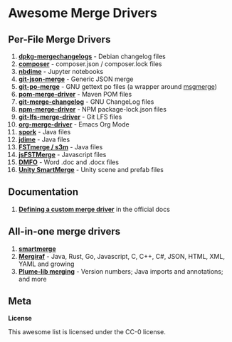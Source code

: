 # Awesome Merge Drivers

## Per-File Merge Drivers

1. [**dpkg-mergechangelogs**](https://git.dpkg.org/cgit/dpkg/dpkg.git) - Debian changelog files
2. [**composer**](https://github.com/balbuf/composer-git-merge-driver) - composer.json / composer.lock files
3. [**nbdime**](https://github.com/jupyter/nbdime) - Jupyter notebooks
4. [**git-json-merge**](https://github.com/jonatanpedersen/git-json-merge) - Generic JSON merge
5. [**git-po-merge**](https://github.com/beck/git-po-merge) - GNU gettext po files (a wrapper around [msgmerge](https://www.gnu.org/software/gettext/))
6. [**pom-merge-driver**](https://github.com/ralfth/pom-merge-driver) - Maven POM files
7. [**git-merge-changelog**](https://github.com/gagern/gnulib/blob/master/lib/git-merge-changelog.c) - GNU ChangeLog files
8. [**npm-merge-driver**](https://github,com/npm/npm-merge-driver) - NPM package-lock.json files
9. [**git-lfs-merge-driver**](https://git-lfs.com/) - Git LFS files
10. [**org-merge-driver**](https://orgmode.org/) - Emacs Org Mode
11. [**spork**](https://github.com/ASSERT-KTH/spork) - Java files
12. [**jdime**](https://github.com/se-sic/jdime) - Java files
13. [**FSTmerge / s3m**](https://github.com/guilhermejccavalcanti/s3m) - Java files
14. [**jsFSTMerge**](https://github.com/AlbertoTrindade/jsFSTMerge) - Javascript files
15. [**DMFO**](https://github.com/lcnittl/DMFO) - Word .doc and .docx files
16. [**Unity SmartMerge**](https://docs.unity3d.com/Manual/SmartMerge.html) - Unity scene and prefab files

## Documentation

1. [**Defining a custom merge driver**](https://git-scm.com/docs/gitattributes#_defining_a_custom_merge_driver) in the official docs

## All-in-one merge drivers

1. [**smartmerge**](https://github.com/jelmer/smartmerge/)
2. [**Mergiraf**](https://mergiraf.org/) - Java, Rust, Go, Javascript, C, C++, C#, JSON, HTML, XML, YAML and growing
3. [**Plume-lib merging**](https://github.com/plume-lib/merging) - Version numbers; Java imports and annotations; and more

## Meta

**License**

This awesome list is licensed under the CC-0 license.
